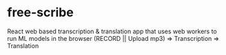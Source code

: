 # free-scribe
 React web based transcription & translation app that uses web workers to run ML models in the browser
(RECORD || Upload mp3) => Transcription => Translation